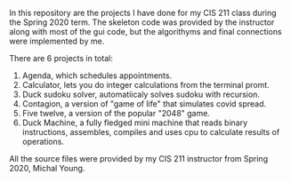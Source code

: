 In this repository are the projects I have done for my CIS 211 class during the Spring 2020 term. The skeleton code was provided by the instructor along with most of the gui code, but the algorithyms and final connections were implemented by me.

There are 6 projects in total:
1) Agenda, which schedules appointments.
2) Calculator, lets you do integer calculations from the terminal promt.
3) Duck sudoku solver, automatiicaly solves sudoku with recursion.
4) Contagion, a version of "game of life" that simulates covid spread.
5) Five twelve, a version of the popular "2048" game.
6) Duck Machine, a fully fledged mini machine that reads binary instructions, assembles, compiles and uses cpu to calculate results of operations.

All the source files were provided by my CIS 211 instructor from Spring 2020, Michal Young.
